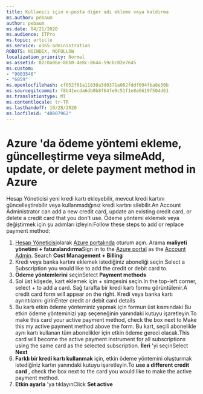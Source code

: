 ```yaml
---
title: Kullanıcı için e-posta diğer adı ekleme veya kaldırma
ms.author: pebaum
author: pebaum
ms.date: 04/21/2020
ms.audience: ITPro
ms.topic: article
ms.service: o365-administration
ROBOTS: NOINDEX, NOFOLLOW
localization_priority: Normal
ms.assetid: 82c0a06e-86b0-4e8c-8644-59cbc02e7645
ms.custom:
- "9003546"
- "6859"
ms.openlocfilehash: cf052f01a11830a3d0371a062fddf094fba8e30b
ms.sourcegitcommit: f8b41ecda6db0b8f64fe0c51f1e8e6619f504d61
ms.translationtype: MT
ms.contentlocale: tr-TR
ms.lasthandoff: 10/28/2020
ms.locfileid: "48807962"
---
```

# <a name="add-update-or-delete-payment-method-in-azure"></a><span data-ttu-id="e4777-102">Azure 'da ödeme yöntemi ekleme, güncelleştirme veya silme</span><span class="sxs-lookup"><span data-stu-id="e4777-102">Add, update, or delete payment method in Azure</span></span>

<span data-ttu-id="e4777-103">Hesap Yöneticisi yeni kredi kartı ekleyebilir, mevcut kredi kartını güncelleştirebilir veya kullanmadığınız kredi kartını silebilir.</span><span class="sxs-lookup"><span data-stu-id="e4777-103">An Account Administrator can add a new credit card, update an existing credit card, or delete a credit card that you don't use.</span></span> <span data-ttu-id="e4777-104">Ödeme yöntemi eklemek veya değiştirmek için şu adımları izleyin:</span><span class="sxs-lookup"><span data-stu-id="e4777-104">Follow these steps to add or replace payment method:</span></span>

1. <span data-ttu-id="e4777-105">[Hesap Yöneticisi](https://docs.microsoft.com/azure/billing/billing-subscription-transfer?WT.mc_id=Portal-Microsoft_Azure_Support#whoisaa)olarak [Azure portalında](https://portal.azure.com/) oturum açın. Arama **maliyeti yönetimi + faturalandırma**</span><span class="sxs-lookup"><span data-stu-id="e4777-105">Sign in to the [Azure portal](https://portal.azure.com/) as the [Account Admin](https://docs.microsoft.com/azure/billing/billing-subscription-transfer?WT.mc_id=Portal-Microsoft_Azure_Support#whoisaa). Search **Cost Management + Billing**</span></span>
2. <span data-ttu-id="e4777-106">Kredi veya banka kartını eklemek istediğiniz aboneliği seçin.</span><span class="sxs-lookup"><span data-stu-id="e4777-106">Select a Subscription you would like to add the credit or debit card to.</span></span>
3. <span data-ttu-id="e4777-107">**Ödeme yöntemlerini** seçin</span><span class="sxs-lookup"><span data-stu-id="e4777-107">Select **Payment methods**</span></span>
4. <span data-ttu-id="e4777-108">Sol üst köşede, kart eklemek için + simgesini seçin.</span><span class="sxs-lookup"><span data-stu-id="e4777-108">In the top-left corner, select + to add a card.</span></span> <span data-ttu-id="e4777-109">Sağ tarafta bir kredi kartı formu görüntülenir.</span><span class="sxs-lookup"><span data-stu-id="e4777-109">A credit card form will appear on the right.</span></span> <span data-ttu-id="e4777-110">Kredi veya banka kartı ayrıntılarını girin</span><span class="sxs-lookup"><span data-stu-id="e4777-110">Enter credit or debit card details</span></span>
5. <span data-ttu-id="e4777-111">Bu kartı etkin ödeme yönteminiz yapmak için formun üst kısmındaki Bu etkin ödeme yönteminizi yap seçeneğinin yanındaki kutuyu işaretleyin.</span><span class="sxs-lookup"><span data-stu-id="e4777-111">To make this card your active payment method, check the box next to Make this my active payment method above the form.</span></span> <span data-ttu-id="e4777-112">Bu kart, seçili abonelikle aynı kartı kullanan tüm abonelikler için etkin ödeme gereci olacak.</span><span class="sxs-lookup"><span data-stu-id="e4777-112">This card will become the active payment instrument for all subscriptions using the same card as the selected subscription.</span></span> <span data-ttu-id="e4777-113">**İleri** 'yi seçin</span><span class="sxs-lookup"><span data-stu-id="e4777-113">Select **Next**</span></span>
6. <span data-ttu-id="e4777-114">**Farklı bir kredi kartı kullanmak** için, etkin ödeme yöntemini oluşturmak istediğiniz kartın yanındaki kutuyu işaretleyin.</span><span class="sxs-lookup"><span data-stu-id="e4777-114">To **use a different credit card** , check the box next to the card you would like to make the active payment method.</span></span>
7. <span data-ttu-id="e4777-115">**Etkin ayarla** 'ya tıklayın</span><span class="sxs-lookup"><span data-stu-id="e4777-115">Click **Set active**</span></span>
